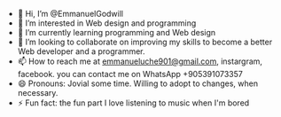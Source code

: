 - 👋 Hi, I’m @EmmanuelGodwill
- 👀 I’m interested in Web design and  programming 
- 🌱 I’m currently learning programming and Web design 
- 💞️ I’m looking to collaborate on improving my skills to become a better Web developer and a programmer.
- 📫 How to reach me at emmanueluche901@gmail.com, instargram, facebook. you can contact me on WhatsApp +905391073357
- 😄 Pronouns: Jovial some time. Willing to adopt to changes, when necessary. 
- ⚡ Fun fact: the fun part I love listening to music when I'm bored 

<!---
EmmanuelGodwill/EmmanuelGodwill is a ✨ special ✨ repository because its `README.md` (this file) appears on your GitHub profile.
You can click the Preview link to take a look at your changes.
--->
